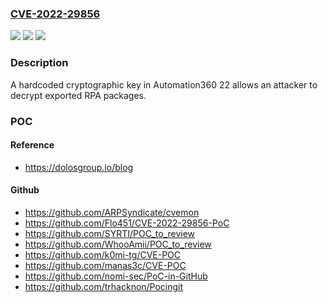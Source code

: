 ### [CVE-2022-29856](https://cve.mitre.org/cgi-bin/cvename.cgi?name=CVE-2022-29856)
![](https://img.shields.io/static/v1?label=Product&message=n%2Fa&color=blue)
![](https://img.shields.io/static/v1?label=Version&message=n%2Fa&color=blue)
![](https://img.shields.io/static/v1?label=Vulnerability&message=n%2Fa&color=brighgreen)

### Description

A hardcoded cryptographic key in Automation360 22 allows an attacker to decrypt exported RPA packages.

### POC

#### Reference
- https://dolosgroup.io/blog

#### Github
- https://github.com/ARPSyndicate/cvemon
- https://github.com/Flo451/CVE-2022-29856-PoC
- https://github.com/SYRTI/POC_to_review
- https://github.com/WhooAmii/POC_to_review
- https://github.com/k0mi-tg/CVE-POC
- https://github.com/manas3c/CVE-POC
- https://github.com/nomi-sec/PoC-in-GitHub
- https://github.com/trhacknon/Pocingit

